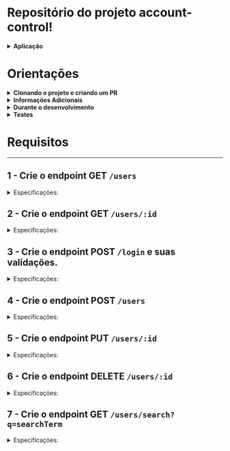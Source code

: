 # Repositório do projeto account-control!

<details>
  <summary><strong>Aplicação</strong></summary><br />

  Uma aplicação de cadastro usuarios em que será possível cadastrar, visualizar, pesquisar, editar e excluir informações. Para isso você deverá:
  1. Desenvolver uma API de um `CRUD` (**C**reate, **R**ead, **U**pdate e **D**elete);
  2. Desenvolver alguns endpoints que irão ler e escrever em um arquivo utilizando o módulo `fs`.

</details>

# Orientações

<details>
  <summary><strong>Clonando o projeto e criando um PR</strong></summary><br />

  1. Clone o repositório

  - `git clone git@github.com:UnifelDesenvolvimentoWeb/account-control.git`.
  - Entre na pasta do repositório que você acabou de clonar:
    - `account-control`

  2. Crie uma branch a partir da branch `master`

  - Verifique que você está na branch `master`
    - Exemplo: `git branch`
  - Se não estiver, mude para a branch `master`
    - Exemplo: `git checkout master`
  - Agora crie uma branch à qual você vai submeter os `commits` do seu projeto
    - Você deve criar uma branch no seguinte formato: `nome-de-usuario-nome-do-projeto`
    - Exemplo: `git checkout -b maria-account-control`

  3. Faça alguma alteração ou algum requisito e depois adicione as mudanças ao _stage_ do Git e faça um `commit`

  - Verifique que as mudanças ainda não estão no _stage_
    - Exemplo: `git status` (deve aparecer listada a pasta em vermelho)
  - Adicione o novo arquivo ao _stage_ do Git
    - Exemplo:
      - `git add .` (adicionando todas as mudanças - _que estavam em vermelho_ - ao stage do Git)
      - `git status` (deve aparecer listado o arquivo que foi adicionado em verde)
  - Faça o `commit` inicial
    - Exemplo:
      - `git commit -m 'iniciando o projeto account-control'` (fazendo o primeiro commit)
      - `git status` (deve aparecer uma mensagem tipo _nothing to commit_ )

  4. Adicione a sua branch com o novo `commit` ao repositório remoto

  - Usando o exemplo anterior: `git push -u origin maria-account-control`

  5. Crie um novo `Pull Request` _(PR)_

  - Vá até a página de _Pull Requests_ do [repositório no GitHub](https://github.com/UnifelDesenvolvimentoWeb/account-control)
  - Clique no botão verde _"New pull request"_
  - Clique na caixa de seleção _"Compare"_ e escolha a sua branch **com atenção**
  - Clique no botão verde _"Create pull request"_
  - Adicione uma descrição para o _Pull Request_ e clique no botão verde _"Create pull request"_
  - Volte até a [página de _Pull Requests_ do repositório](https://github.com/UnifelDesenvolvimentoWeb/account-control) e confira que o seu _Pull Request_ está criado

</details>

<details>
  <summary><strong>Informações Adicionais</strong></summary><br />
  
  > Instale as dependências com `npm install`

  > O arquivo `src/users.json` será utilizado como base para fazer as requisições da API. As operações de leitura e escrita dos requisitos devem ser feitas nesse arquivo usando os métodos da biblioteca `fs`.

  > Há um arquivo `src/index.js` no repositório. Não remova, nele, o seguinte trecho de código:


```javascript
    app.get('/', (_request, response) => {
      response.status(HTTP_OK_STATUS).send();
    });
```

> Você pode usar o comando `npm run restore` para restaurar o arquivo `src/users.json` para seu estado inicial.

</details>

<details>
  <summary><strong>Durante o desenvolvimento</strong></summary><br />

  - Faça `commits` das alterações que você fizer no código regularmente

  - Os comandos que você utilizará com mais frequência são:
    1. `git status` _(para verificar o que está em vermelho - fora do stage - e o que está em verde - no stage)_
    2. `git add` _(para adicionar arquivos ao stage do Git)_
    3. `git commit` _(para criar um commit com os arquivos que estão no stage do Git)_
    4. `git push -u nome-da-branch` _(para enviar o commit para o repositório remoto na primeira vez que fizer o `push` de uma nova branch)_
    5. `git push` _(para enviar o commit para o repositório remoto após o passo anterior)_

</details>

<details>
  <summary><strong>Testes</strong></summary><br />

  ### Executando todos os testes

  Para poder executar os testes, inicie sua aplicação com `npm run dev`, em seguida, basta executar o comando `npm test` e **todos** os seus testes serão executados.

  ### Executando um teste específico

  Para executar um teste expecífico, inicie sua aplicação com `npm run dev`, em seguida, basta executar o comando `npm test nome-do-teste`.

  Ex: Para executar o teste referente ao **01-getAll**, basta digitar `npm test 01`.

</details>

# Requisitos

---

## 1 - Crie o endpoint GET `/users`

<details>
<summary>Especificações:</summary><br />

<details>
  <summary>A requisição deve retornar o <code>status 200</code> e um array com todas usuários cadastradas. Exemplo: </summary><br />

```json
[
  {
    "id": 1,
    "name": "Cristina Oliveira",
    "email": "cristina.oliveira@example.com",
    "password": "12345678",
    "age": 25,
    "info": {
      "city": "Salvador",
      "phoneNumber": "(71) 73265-0285"
    },
    "accessDate": {
      "registrationDate": "2023-08-15T11:20:31.665Z",
      "lastAccess": "2024-04-18T02:15:25.665Z"
    }
  },
  {
    "id": 2,
    "name": "Amanda Ferraz",
    "email": "amanda.ferraz@example.com",
    "password": "12345678",
    "age": 31,
    "info": {
      "city": "Belo Horizonte",
      "phoneNumber": "(31) 7256-5521"
    },
    "accessDate": {
      "registrationDate": "2024-01-28T16:19:20.665Z",
      "lastAccess": "2024-04-21T18:21:15.665Z"
    }
  },
  //...
]
```
  
</details>

<details>
  <summary>Caso não exista nenhum usuário cadastrado a requisição deve retornar o <code>status 200</code> e um array vazio. Exemplo:</summary><br />

  ```json
  []
  ```
</details>

</details>

## 2 - Crie o endpoint GET `/users/:id`

<details>
 <summary>Especificações:</summary><br />
<details>
  <summary>A requisição deve retornar o <code>status 200</code> e um usuário com base no <code>id</code> da rota. Por exemplo, ao fazer uma requisição <code>/users/5</code>, a resposta deve ser:</summary><br />

  ```json
   {
    "id": 5,
    "name": "João Carlos",
    "email": "joão.carlos@example.com",
    "password": "12345678",
    "age": 38,
    "info": {
      "city": "Salvador",
      "phoneNumber": "(71) 7548-9655"
    },
    "accessDate": {
      "registrationDate": "2024-01-12T12:50:36.665Z",
      "lastAccess": "2024-04-21T12:20:41.665Z"
    }
  }
  ```
</details>


<details>
  <summary>Caso não seja encontrado um usuário com base no <code>id</code> da rota, a requisição deve retornar o <code>status 404</code> com o seguinte corpo:</summary><br />
  
  ```json
  {
    "message": "Usuário não encontrado"
  }
  ```
</details>

</details>

## 3 - Crie o endpoint POST `/login` e suas validações.

<details>
  <summary>Especificações:</summary><br />
<details>
  O endpoint deverá receber no corpo da requisição os campos `email` e `password`.

  Deverá ocorrer uma validação se a senha e email estão corretos de acordo com os usuários já cadastrados.

  Os campos recebidos pela requisição devem ser validados e, caso os valores sejam inválidos, o endpoint deve retornar o código de `status 400` com a respectiva mensagem de erro.

  <summary>As regras de validação são:</summary><br />

  - o campo `email` é obrigatório;
  - o campo `email` deve ter um email válido;
  - o campo `password` é obrigatório;
  - o campo `password` deve ter pelo menos 8 caracteres.

</details>

<details>
  <summary>O <strong>corpo da requisição</strong> deverá ter seguinte formato:</summary><br />

  ```json
  {
    "email": "email@email.com",
    "password": "12345678"
  }
  ```
</details>
  
<details>
  <summary>Validações:</summary><br />

 - Caso o campo `email` não seja passado ou esteja vazio, retorne um código de `status 400` com o seguinte corpo:

  ```json
  {
    "message": "O campo \"email\" é obrigatório"
  }
  ```

  - Caso o email passado não seja válido, retorne um código de `status 400` com o seguinte corpo:

  ```json
  {
    "message": "O \"email\" deve ter o formato \"email@email.com\""
  }
  ```

  - Caso o campo `password` não seja passado ou esteja vazio retorne um código de `status 400` com o seguinte corpo:

  ```json
  {
    "message": "O campo \"password\" é obrigatório"
  }
  ```

  - Caso a senha não tenha pelo menos 6 caracteres retorne um código de `status 400` com o seguinte corpo:

  ```json
  {
    "message": "O \"password\" deve ter pelo menos 8 caracteres"
  }
  ```

   - O endpoint deverá retornar um código de `status 401` com a mensagem "Email ou senha incorretos" caso o usuário não esteja nos registros ou infome email ou senha incorretos, retornando o seguinte corpo:

  ```json
  {
    "message": "Email ou senha incorretos"
  }
  ```
  
  - O endpoint deverá retornar um código de `status 200` com a mensagem "Login realizado com sucesso" e o seguinte corpo:

  ```json
  {
    "message": "Login realizado com sucesso"
  }
  ```
  
</details>

</details>

## 4 - Crie o endpoint POST `/users`

<details>
  <summary>Especificações:</summary><br />

<details>
<summary>O endpoint deve ser capaz de adicionar um novo usuário ao seu arquivo:</summary><br />

- O corpo da requisição deverá ter o seguinte formato:

  ```json
  {
    "name": "Josefa Bezerra",
    "email": "josefa.bezerra@example.com",
    "password": "12345678",
    "age": 62,
    "info": {
      "city": "Paulo Afonso",
      "phoneNumber": "(75) 7185-8565"
    },
  }
  ```
  </details>

  <details>

  <summary>Validações:</summary><br />
- O campo `name` deverá ter no mínimo 3 caracteres. Ele é obrigatório.

  - Caso o campo não seja passado ou esteja vazio retorne um código de `status 400`, com o seguinte corpo:

    ```json
    {
      "message": "O campo \"name\" é obrigatório"
    }
    ```

  - Caso o nome não tenha pelo menos 3 caracteres retorne um código de `status 400`, com o seguinte corpo:

    ```json
    {
      "message": "O \"name\" deve ter pelo menos 3 caracteres"
    }
    ```

- O campo `age` deverá ser um inteiro e apenas usuários maiores de idade (pelo menos `18 anos`) podem ser cadastrados. Ele é obrigatório.

  - Caso o campo não seja passado ou esteja vazio retorne um código de `status 400`, com o seguinte corpo:

    ```json
    {
      "message": "O campo \"age\" é obrigatório"
    }
    ```

  - Caso o usuário não tenha pelo menos 18 anos retorne `status 400`, com o seguinte corpo:

    ```json
    {
      "message": "O usuário deve ser maior de idade"
    }
    ```

  - O campo `info` deverá ser um objeto com as chaves `phoneNumber` e `city`:

  - O campo `info` é obrigatório.

    - Caso o campo não seja informado retorne `status 400`, com o seguinte corpo:

      ```json
      {
        "message": "O campo \"info\" é obrigatório"
      }
      ```
      
  - A chave `phoneNumber` é obrigatória.  

    - Caso a chave não seja informada ou esteja vazia retorne `status 400`, com o seguinte corpo:

      ```json
      {
        "message": "O campo \"phoneNumber\" é obrigatório"
      }
      ```

  - O campo `city` é obrigatório.  

    - Caso o campo não seja informado ou esteja vazio retorne `status 400`, com o seguinte corpo:

      ```json
      {
        "message": "O campo \"city\" é obrigatório"
      }
      ```
    </details>

  <details>

  <summary>Caso esteja tudo certo, retorne o `status 201` e o usuário cadastrado:</summary><br />
  
- O endpoint deve retornar o `status 201` e o usuário que foi cadastrado, Ex:

  ```json
  {
    "id": 8,
    "name": "Josefa Bezerra",
    "email": "josefa.bezerra@example.com",
    "password": "12345678",
    "age": 62,
    "info": {
      "city": "Paulo Afonso",
      "phoneNumber": "(75) 7185-8565"
    },
  }
  ```

</details>
</details>


## 5 - Crie o endpoint PUT `/users/:id`

<details>
  <summary>Especificações:</summary><br />

  <details>
  <summary>O endpoint deve ser capaz de editar um usuário com base no id da rota, sem alterar o id registrado.:</summary><br />

  - O corpo da requisição deverá ter o seguinte formato:

    ```json
    {
      "name": "Rebeca Maria",
      "email": "rebeca.maria@example.com",
      "password": "12345678",
      "age": 34,
      "info": {
        "city": "Salvador",
        "phoneNumber": "(75) 7185-8565"
      },
    }
    ```
    </details>

    <details>
     <summary>Validações:</summary><br />

  - O campo `name` deverá ter no mínimo 3 caracteres. Ele é obrigatório.

    - Caso o campo não seja passado ou esteja vazio retorne um código de `status 400`, com o seguinte corpo:

      ```json
      {
        "message": "O campo \"name\" é obrigatório"
      }
      ```

    - Caso o nome não tenha pelo menos 3 caracteres retorne um código de `status 400`, com o seguinte corpo:

      ```json
      {
        "message": "O \"name\" ter pelo menos 3 caracteres"
      }
      ```

  - O campo `age` deverá ser um inteiro e apenas usuários maiores de idade (pelo menos `18 anos`) podem ser cadastrados. Ele é obrigatório.

    - Caso o campo não seja passado ou esteja vazio retorne um código de `status 400`, com o seguinte corpo:

      ```json
      {
        "message": "O campo \"age\" é obrigatório"
      }
      ```

    - Caso o usuário não tenha pelo menos 18 anos retorne `status 400`, com o seguinte corpo:

      ```json
      {
        "message": "O usuário deve ser maior de idade"
      }
      ```

  - O campo `info` deverá ser um objeto com as chaves `phoneNumber` e `city`:

    - O campo `info` é obrigatório.

        - Caso o campo não seja informado retorne `status 400`, com o seguinte corpo:

          ```json
          {
            "message": "O campo \"info\" é obrigatório"
          }
          ```
        
    - A chave `phoneNumber` é obrigatória.  

      - Caso a chave não seja informada ou esteja vazia retorne `status 400`, com o seguinte corpo:

        ```json
        {
          "message": "O campo \"phoneNumber\" é obrigatório"
        }
        ```

    - O campo `city` é obrigatório.  

      - Caso o campo não seja informado ou esteja vazio retorne `status 400`, com o seguinte corpo:

        ```json
        {
          "message": "O campo \"city\" é obrigatório"
        }
        ```
    </details>

    <details>
     <summary> Caso esteja tudo certo, retorne o usuário editada:</summary><br />
    
    - O endpoint deve retornar o `status 200` e o usuário que foi editado, Ex:

      ```json
      {
        "id": 1,
        "name": "Rebeca Maria",
        "email": "rebeca.maria@example.com",
        "password": "12345678",
        "age": 34,
        "info": {
          "city": "Salvador",
          "phoneNumber": "(75) 7185-8565"
        },
      }
      ```
     
     - Os dados atualizados por meio do endpoint deve ser persistidos no arquivo `users.json`.
     </details>

</details>


## 6 - Crie o endpoint DELETE `/users/:id`

<details>
  <summary>Especificações:</summary><br />

  - O endpoint deve deletar um usuário com base no id da rota. Devendo retornar o `status 204`, sem conteúdo na resposta.

</details>
  
## 7 - Crie o endpoint GET `/users/search?q=searchTerm`

<details>
  <summary>Especificações:</summary><br />

  - O endpoint deve retornar um array de usuários que contenham em seu nome o termo pesquisado no queryParam da URL. Devendo retornar o `status 200`, com o seguinte corpo:

    ```
    /search?q=Jo
    ```

    ```json
    [
      {
        "id": 5,
        "name": "João Carlos",
        "email": "joão.carlos@example.com",
        "password": "12345678",
        "age": 38,
        "info": {
          "city": "Salvador",
          "phoneNumber": "(71) 7548-9655"
        },
        "accessDate": {
          "registrationDate": "2024-01-12T12:50:36.665Z",
          "lastAccess": "2024-04-21T12:20:41.665Z"
        }
      }
    ]
    ```

  - Caso `searchTerm` não seja informado ou esteja vazio, o endpoint deverá retornar um array com todos os usuários cadastrados, assim como no endpoint GET `/users`, com um `status 200`.

  - Caso nenhum usuário satisfaça a busca, o endpoint deve retornar o `status 200` e um array vazio.

  **Dica** é importante ter atenção se essa rota não entra em conflito com as outras, já que a ordem das rotas faz diferença na interpretação da aplicação

</details>
